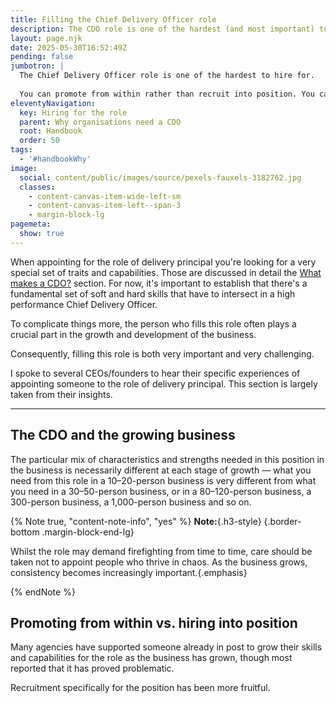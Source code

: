 ```yaml
---
title: Filling the Chief Delivery Officer role
description: The CDO role is one of the hardest (and most important) to hire for
layout: page.njk
date: 2025-05-30T16:52:49Z
pending: false
jumbotron: |
  The Chief Delivery Officer role is one of the hardest to hire for.
  
  You can promote from within rather than recruit into position. You can support an individual to grow and develop into the role. BUT … the person you need at 10 people is not the person you need at 30, 75, 300, 1,000, etc.
eleventyNavigation:
  key: Hiring for the role
  parent: Why organisations need a CDO
  root: Handbook
  order: 50
tags:
  - '#handbookWhy'
image:
  social: content/public/images/source/pexels-fauxels-3182762.jpg
  classes:
    - content-canvas-item-wide-left-sm
    - content-canvas-item-left--span-3
    - margin-block-lg
pagemeta:
  show: true
---
```


When appointing for the role of delivery principal you're looking for a very special set of traits and capabilities. Those are discussed in detail the [What makes a CDO?](/handbook/what/) section. For now, it's important to establish that there's a fundamental set of soft and hard skills that have to intersect in a high performance Chief Delivery Officer.

To complicate things more, the person who fills this role often plays a crucial part in the growth and development of the business.

Consequently, filling this role is both very important and very challenging.

I spoke to several CEOs/founders to hear their specific experiences of appointing someone to the role of delivery principal. This section is largely taken from their insights.

---

## The CDO and the growing business

The particular mix of characteristics and strengths needed in this position in the business is necessarily different at each stage of growth — what you need from this role in a 10–20-person business is very different from what you need in a 30–50-person business, or in a 80–120-person business, a 300-person business, a 1,000-person business and so on.

{% Note true, "content-note-info", "yes" %}
**Note:**{.h3-style}
{.border-bottom .margin-block-end-lg}

Whilst the role may demand firefighting from time to time, care should be taken not to appoint people who thrive in chaos. As the business grows, consistency becomes increasingly important.{.emphasis}

{% endNote %}

## Promoting from within vs. hiring into position

Many agencies have supported someone already in post to grow their skills and capabilities for the role as the business has grown, though most reported that it has proved problematic.

Recruitment specifically for the position has been more fruitful.
